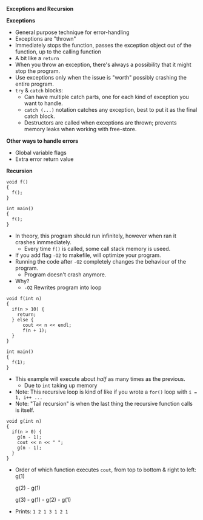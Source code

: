**Exceptions and Recursion**

**Exceptions**
- General purpose technique for error-handling
- Exceptions are "thrown"
- Immediately stops the function, passes the exception object out of the function, up to the calling function
- A bit like a ``return``
- When you throw an exception, there's always a possibility that it might stop the program.
- Use exceptions only when the issue is "worth" possibly crashing the entire program.
- ``try`` & ``catch`` blocks:
  - Can have multiple catch parts, one for each kind of exception you want to handle.
  - ``catch (...)`` notation catches any exception, best to put it as the final catch block.
  - Destructors are called when exceptions are thrown; prevents memory leaks when working with free-store.

**Other ways to handle errors**
- Global variable flags
- Extra error return value

**Recursion**

```
void f()
{
  f();
}

int main()
{
  f();
}
```
- In theory, this program should run infinitely, however when ran it crashes inmmediately.
  - Every time ``f()`` is called, some call stack memory is useed.
- If you add flag ``-O2`` to makefile, will optimize your program.
- Running the code after ``-O2`` completely changes the behaviour of the program.
  - Program doesn't crash anymore.
- Why?
  - ``-O2`` Rewrites program into loop
 
```
void f(int n)
{
  if(n > 10) {
    return;
  } else {
      cout << n << endl;
      f(n + 1);
  }
} 

int main()
{
  f(1);
}
```
- This example will execute about *half* as many times as the previous.
  - Due to ``int`` taking up memory
- Note: This recursive loop is kind of like if you wrote a `for()` loop with ``i = 1, i++ ...``
- Note: "Tail recursion" is when the last thing the recursive function calls is itself.
```
void g(int n)
{
  if(n > 0) {
    g(n - 1);
    cout << n << " ";
    g(n - 1);
  }
}
```
- Order of which function executes ``cout``, from top to bottom & right to left:
  g(1)
  
  g(2)  - g(1)
  
  g(3)  - g(1)
        - g(2)
        - g(1)

- Prints: ``1 2 1 3 1 2 1``
